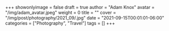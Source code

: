 +++
showonlyimage = false
draft = true
author = "Adam Knox"
avatar = "/img/adam_avatar.jpeg"
weight = 0
title = ""
cover = "/img/post/photography/2021_09/.jpg"
date = "2021-09-15T00:01:01-06:00"
categories = ["Photography", "Travel"]
tags = []
+++
<!--more-->
